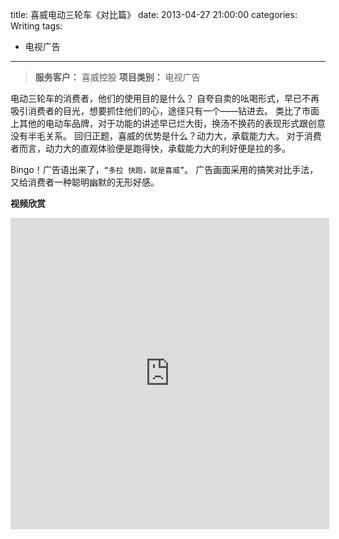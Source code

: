 title: 喜威电动三轮车《对比篇》
date: 2013-04-27 21:00:00
categories: Writing
tags:
 - 电视广告
---


> __服务客户：__ 喜威控股
> __项目类别：__ 电视广告

电动三轮车的消费者，他们的使用目的是什么？
自夸自卖的吆喝形式，早已不再吸引消费者的目光，想要抓住他们的心，途径只有一个——钻进去。
类比了市面上其他的电动车品牌，对于功能的讲述早已烂大街，换汤不换药的表现形式跟创意没有半毛关系。
回归正题，喜威的优势是什么？动力大，承载能力大。
对于消费者而言，动力大的直观体验便是跑得快，承载能力大的利好便是拉的多。

Bingo！广告语出来了，`“多拉 快跑，就是喜威”`。
广告画面采用的搞笑对比手法，又给消费者一种聪明幽默的无形好感。


__视频欣赏__

<iframe height=498 width=510 src="http://player.youku.com/embed/XNTc4MzUzMTYw" frameborder=0 allowfullscreen></iframe>
